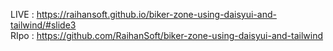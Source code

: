 LIVE : https://raihansoft.github.io/biker-zone-using-daisyui-and-tailwind/#slide3
<br/>
RIpo : https://github.com/RaihanSoft/biker-zone-using-daisyui-and-tailwind
